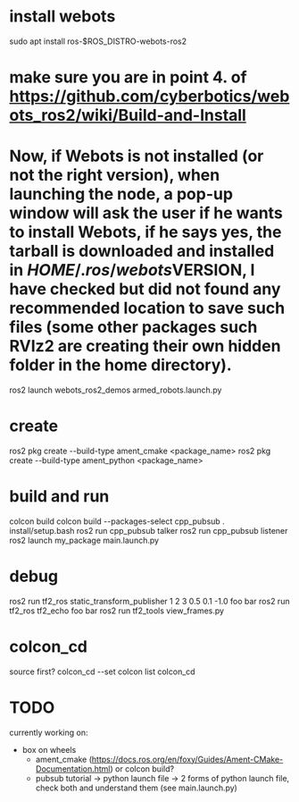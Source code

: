 # install webots
sudo apt install ros-$ROS_DISTRO-webots-ros2
# make sure you are in point 4. of https://github.com/cyberbotics/webots_ros2/wiki/Build-and-Install
# Now, if Webots is not installed (or not the right version), when launching the node, a pop-up window will ask the user if he wants to install Webots, if he says yes, the tarball is downloaded and installed in $HOME/.ros/webots$VERSION, I have checked but did not found any recommended location to save such files (some other packages such RVIz2 are creating their own hidden folder in the home directory).
ros2 launch webots_ros2_demos armed_robots.launch.py

# create
ros2 pkg create --build-type ament_cmake <package_name>
ros2 pkg create --build-type ament_python <package_name>

# build and run
colcon build
colcon build --packages-select cpp_pubsub
. install/setup.bash
ros2 run cpp_pubsub talker
ros2 run cpp_pubsub listener
ros2 launch my_package main.launch.py

# debug
ros2 run tf2_ros static_transform_publisher 1 2 3 0.5 0.1 -1.0 foo bar
ros2 run tf2_ros tf2_echo foo bar
ros2 run tf2_tools view_frames.py

# colcon_cd
source first?
colcon_cd --set
colcon list
colcon_cd

# TODO
currently working on:
- box on wheels
    - ament_cmake (https://docs.ros.org/en/foxy/Guides/Ament-CMake-Documentation.html) or colcon build?
    - pubsub tutorial -> python launch file -> 2 forms of python launch file, check both and understand them (see main.launch.py)
